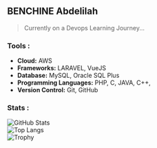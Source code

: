 ## BENCHINE Abdelilah 

> Currently on a Devops Learning Journey...

### Tools :
- **Cloud:** AWS
- **Frameworks:** LARAVEL, VueJS
- **Database:** MySQL, Oracle SQL Plus
- **Programming Languages:** PHP, C, JAVA, C++, 
- **Version Control:** Git, GitHub

### Stats :
![GitHub Stats](https://github-readme-stats.vercel.app/api?username=BENCHINE11&show_icons=true&theme=transparent) <br/>
![Top Langs](https://github-readme-stats.vercel.app/api/top-langs/?username=BENCHINE11&layout=compact&theme=transparent) <br/>
![Trophy](https://github-profile-trophy.vercel.app/?username=BENCHINE11&theme=flat&row=1&margin-w=15)

<!--
**BENCHINE11/BENCHINE11** is a ✨ _special_ ✨ repository because its `README.md` (this file) appears on your GitHub profile.

Here are some ideas to get you started:

- 🔭 I’m currently working on ...
- 🌱 I’m currently learning ...
- 👯 I’m looking to collaborate on ...
- 🤔 I’m looking for help with ...
- 💬 Ask me about ...
- 📫 How to reach me: ...
- 😄 Pronouns: ...
- ⚡ Fun fact: ...
-->
